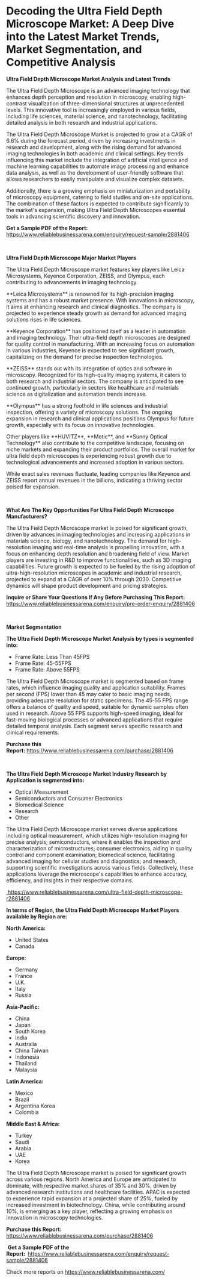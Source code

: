 <p><h1>Decoding the Ultra Field Depth Microscope Market: A Deep Dive into the Latest Market Trends, Market Segmentation, and Competitive Analysis</h1></p><p><strong>Ultra Field Depth Microscope Market Analysis and Latest Trends</strong></p>
<p><p>The Ultra Field Depth Microscope is an advanced imaging technology that enhances depth perception and resolution in microscopy, enabling high-contrast visualization of three-dimensional structures at unprecedented levels. This innovative tool is increasingly employed in various fields, including life sciences, material science, and nanotechnology, facilitating detailed analysis in both research and industrial applications.</p><p>The Ultra Field Depth Microscope Market is projected to grow at a CAGR of 6.6% during the forecast period, driven by increasing investments in research and development, along with the rising demand for advanced imaging technologies in both academic and clinical settings. Key trends influencing this market include the integration of artificial intelligence and machine learning capabilities to automate image processing and enhance data analysis, as well as the development of user-friendly software that allows researchers to easily manipulate and visualize complex datasets.</p><p>Additionally, there is a growing emphasis on miniaturization and portability of microscopy equipment, catering to field studies and on-site applications. The combination of these factors is expected to contribute significantly to the market's expansion, making Ultra Field Depth Microscopes essential tools in advancing scientific discovery and innovation.</p></p>
<p><strong>Get a Sample PDF of the Report:&nbsp;</strong> <a href="https://www.reliablebusinessarena.com/enquiry/request-sample/2881406?utm_campaign=2112&utm_medium=2&utm_source=Github&utm_content=ia&utm_term=12032025&utm_id=ultra-field-depth-microscope">https://www.reliablebusinessarena.com/enquiry/request-sample/2881406</a></p>
<p>&nbsp;</p>
<p><strong>Ultra Field Depth Microscope Major Market Players</strong></p>
<p><p>The Ultra Field Depth Microscope market features key players like Leica Microsystems, Keyence Corporation, ZEISS, and Olympus, each contributing to advancements in imaging technology. </p><p>**Leica Microsystems** is renowned for its high-precision imaging systems and has a robust market presence. With innovations in microscopy, it aims at enhancing research and clinical diagnostics. The company is projected to experience steady growth as demand for advanced imaging solutions rises in life sciences.</p><p>**Keyence Corporation** has positioned itself as a leader in automation and imaging technology. Their ultra-field depth microscopes are designed for quality control in manufacturing. With an increasing focus on automation in various industries, Keyence is expected to see significant growth, capitalizing on the demand for precise inspection technologies.</p><p>**ZEISS** stands out with its integration of optics and software in microscopy. Recognized for its high-quality imaging systems, it caters to both research and industrial sectors. The company is anticipated to see continued growth, particularly in sectors like healthcare and materials science as digitalization and automation trends increase.</p><p>**Olympus** has a strong foothold in life sciences and industrial inspection, offering a variety of microscopy solutions. The ongoing expansion in research and clinical applications positions Olympus for future growth, especially with its focus on innovative technologies.</p><p>Other players like **HUVITZ**, **Motic**, and **Sunny Optical Technology** also contribute to the competitive landscape, focusing on niche markets and expanding their product portfolios. The overall market for ultra field depth microscopes is experiencing robust growth due to technological advancements and increased adoption in various sectors. </p><p>While exact sales revenues fluctuate, leading companies like Keyence and ZEISS report annual revenues in the billions, indicating a thriving sector poised for expansion.</p></p>
<p>&nbsp;</p>
<p><strong>What Are The Key Opportunities For Ultra Field Depth Microscope Manufacturers?</strong></p>
<p><p>The Ultra Field Depth Microscope market is poised for significant growth, driven by advances in imaging technologies and increasing applications in materials science, biology, and nanotechnology. The demand for high-resolution imaging and real-time analysis is propelling innovation, with a focus on enhancing depth resolution and broadening field of view. Market players are investing in R&D to improve functionalities, such as 3D imaging capabilities. Future growth is expected to be fueled by the rising adoption of ultra-high-resolution microscopes in academic and industrial research, projected to expand at a CAGR of over 10% through 2030. Competitive dynamics will shape product development and pricing strategies.</p></p>
<p><strong>Inquire or Share Your Questions If Any Before Purchasing This Report:</strong> <a href="https://www.reliablebusinessarena.com/enquiry/pre-order-enquiry/2881406?utm_campaign=2112&utm_medium=2&utm_source=Github&utm_content=ia&utm_term=12032025&utm_id=ultra-field-depth-microscope">https://www.reliablebusinessarena.com/enquiry/pre-order-enquiry/2881406</a></p>
<p>&nbsp;</p>
<p><strong>Market Segmentation</strong></p>
<p><strong>The Ultra Field Depth Microscope Market Analysis by types is segmented into:</strong></p>
<p><ul><li>Frame Rate: Less Than 45FPS</li><li>Frame Rate: 45-55FPS</li><li>Frame Rate: Above 55FPS</li></ul></p>
<p><p>The Ultra Field Depth Microscope market is segmented based on frame rates, which influence imaging quality and application suitability. Frames per second (FPS) lower than 45 may cater to basic imaging needs, providing adequate resolution for static specimens. The 45-55 FPS range offers a balance of quality and speed, suitable for dynamic samples often used in research. Above 55 FPS supports high-speed imaging, ideal for fast-moving biological processes or advanced applications that require detailed temporal analysis. Each segment serves specific research and clinical requirements.</p></p>
<p><strong>Purchase this Report:&nbsp;</strong><a href="https://www.reliablebusinessarena.com/purchase/2881406?utm_campaign=2112&utm_medium=2&utm_source=Github&utm_content=ia&utm_term=12032025&utm_id=ultra-field-depth-microscope">https://www.reliablebusinessarena.com/purchase/2881406</a></p>
<p>&nbsp;</p>
<p><strong>The Ultra Field Depth Microscope Market Industry Research by Application is segmented into:</strong></p>
<p><ul><li>Optical Measurement</li><li>Semiconductors and Consumer Electronics</li><li>Biomedical Science</li><li>Research</li><li>Other</li></ul></p>
<p><p>The Ultra Field Depth Microscope market serves diverse applications including optical measurement, which utilizes high-resolution imaging for precise analysis; semiconductors, where it enables the inspection and characterization of microstructures; consumer electronics, aiding in quality control and component examination; biomedical science, facilitating advanced imaging for cellular studies and diagnostics; and research, supporting scientific investigations across various fields. Collectively, these applications leverage the microscope's capabilities to enhance accuracy, efficiency, and insights in their respective domains.</p></p>
<p><a href="https://www.reliablebusinessarena.com/ultra-field-depth-microscope-r2881406?utm_campaign=2112&utm_medium=2&utm_source=Github&utm_content=ia&utm_term=12032025&utm_id=ultra-field-depth-microscope">&nbsp;https://www.reliablebusinessarena.com/ultra-field-depth-microscope-r2881406</a></p>
<p><strong>In terms of Region, the Ultra Field Depth Microscope Market Players available by Region are:</strong></p>
<p>
    <p> <strong> North America: </strong>
        <ul>
            <li>United States</li>
            <li>Canada</li>
        </ul>
        </p> 
    <p> <strong> Europe: </strong>
        <ul>
            <li>Germany</li>
            <li>France</li>
            <li>U.K.</li>
            <li>Italy</li>
            <li>Russia</li>
        </ul>
        </p> 
    <p> <strong> Asia-Pacific: </strong>
        <ul>
            <li>China</li>
            <li>Japan</li>
            <li>South Korea</li>
            <li>India</li>
            <li>Australia</li>
            <li>China Taiwan</li>
            <li>Indonesia</li>
            <li>Thailand</li>
            <li>Malaysia</li>
        </ul>
        </p> 
    <p> <strong> Latin America: </strong>
        <ul>
            <li>Mexico</li>
            <li>Brazil</li>
            <li>Argentina Korea</li>
            <li>Colombia</li>
        </ul>
        </p> 
    <p> <strong> Middle East & Africa: </strong>
        <ul>
            <li>Turkey</li>
            <li>Saudi</li>
            <li>Arabia</li>
            <li>UAE</li>
            <li>Korea</li>
        </ul>
    </p>
    </p>
<p><p>The Ultra Field Depth Microscope market is poised for significant growth across various regions. North America and Europe are anticipated to dominate, with respective market shares of 35% and 30%, driven by advanced research institutions and healthcare facilities. APAC is expected to experience rapid expansion at a projected share of 25%, fueled by increased investment in biotechnology. China, while contributing around 10%, is emerging as a key player, reflecting a growing emphasis on innovation in microscopy technologies.</p></p>
<p><strong>Purchase this Report: </strong><a href="https://www.reliablebusinessarena.com/purchase/2881406?utm_campaign=2112&utm_medium=2&utm_source=Github&utm_content=ia&utm_term=12032025&utm_id=ultra-field-depth-microscope">https://www.reliablebusinessarena.com/purchase/2881406</a></p>
<p>&nbsp;<strong>Get a Sample PDF of the Report:&nbsp;&nbsp;</strong><a href="https://www.reliablebusinessarena.com/enquiry/request-sample/2881406?utm_campaign=2112&utm_medium=2&utm_source=Github&utm_content=ia&utm_term=12032025&utm_id=ultra-field-depth-microscope">https://www.reliablebusinessarena.com/enquiry/request-sample/2881406</a></p>
<p><strong></strong></p>
<p>Check more reports on <a href="https://www.reliablebusinessarena.com/?utm_campaign=2112&utm_medium=2&utm_source=Github&utm_content=ia&utm_term=12032025&utm_id=ultra-field-depth-microscope">https://www.reliablebusinessarena.com/</a></p>